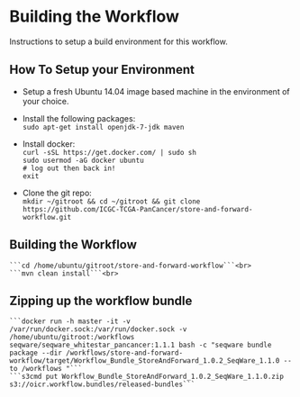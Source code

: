# Building the Workflow

Instructions to setup a build environment for this workflow.

## How To Setup your Environment
  - Setup a fresh Ubuntu 14.04 image based machine in the environment of your choice.

  - Install the following packages:<br>
    ```sudo apt-get install openjdk-7-jdk maven```<br>

  - Install docker:<br>
    ```curl -sSL https://get.docker.com/ | sudo sh```<br>
    ```sudo usermod -aG docker ubuntu```<br>
    ```# log out then back in!```<br>
    ```exit```<br>

  - Clone the git repo:<br>
    ```mkdir ~/gitroot && cd ~/gitroot && git clone https://github.com/ICGC-TCGA-PanCancer/store-and-forward-workflow.git```<br>

## Building the Workflow
    ```cd /home/ubuntu/gitroot/store-and-forward-workflow```<br>
    ```mvn clean install```<br>

## Zipping up the workflow bundle
    ```docker run -h master -it -v /var/run/docker.sock:/var/run/docker.sock -v /home/ubuntu/gitroot:/workflows seqware/seqware_whitestar_pancancer:1.1.1 bash -c "seqware bundle package --dir /workflows/store-and-forward-workflow/target/Workflow_Bundle_StoreAndForward_1.0.2_SeqWare_1.1.0 --to /workflows "```
    ```s3cmd put Workflow_Bundle_StoreAndForward_1.0.2_SeqWare_1.1.0.zip s3://oicr.workflow.bundles/released-bundles```
    
